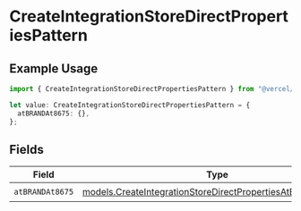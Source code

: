 # CreateIntegrationStoreDirectPropertiesPattern

## Example Usage

```typescript
import { CreateIntegrationStoreDirectPropertiesPattern } from "@vercel/sdk/models/createintegrationstoredirectop.js";

let value: CreateIntegrationStoreDirectPropertiesPattern = {
  atBRANDAt8675: {},
};
```

## Fields

| Field                                                                                                                          | Type                                                                                                                           | Required                                                                                                                       | Description                                                                                                                    |
| ------------------------------------------------------------------------------------------------------------------------------ | ------------------------------------------------------------------------------------------------------------------------------ | ------------------------------------------------------------------------------------------------------------------------------ | ------------------------------------------------------------------------------------------------------------------------------ |
| `atBRANDAt8675`                                                                                                                | [models.CreateIntegrationStoreDirectPropertiesAtBRANDAt8675](../models/createintegrationstoredirectpropertiesatbrandat8675.md) | :heavy_check_mark:                                                                                                             | N/A                                                                                                                            |